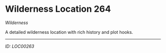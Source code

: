 # Wilderness Location 264

*Wilderness*

A detailed wilderness location with rich history and plot hooks.

---
*ID: LOC00263*